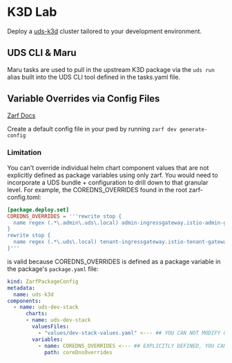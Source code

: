 # K3D Lab

Deploy a [uds-k3d](https://github.com/defenseunicorns/uds-k3d) cluster tailored to your development environment. 

## UDS CLI & Maru

Maru tasks are used to pull in the upstream K3D package via the `uds run` alias built into the UDS CLI tool defined in the tasks.yaml file. 

## Variable Overrides via Config Files

[Zarf Docs](https://docs.zarf.dev/ref/config-files/#config-file-examples)

Create a default config file in your pwd by running `zarf dev generate-config`

### Limitation

You can't override individual helm chart component values that are not explicitly defined as package variables using only zarf. You would need to incorporate a UDS bundle + configuration to drill down to that granular level. For example, the COREDNS_OVERRIDES found in the root zarf-config.toml: 

```toml
[package.deploy.set]
COREDNS_OVERRIDES = '''rewrite stop {
  name regex (.*\.admin\.uds\.local) admin-ingressgateway.istio-admin-gateway.svc.cluster.local answer auto
}
rewrite stop {
  name regex (.*\.uds\.local) tenant-ingressgateway.istio-tenant-gateway.svc.cluster.local answer auto
}'''
```

is valid because COREDNS_OVERRIDES is defined as a package variable in the package's `package.yaml` file:

```yaml
kind: ZarfPackageConfig
metadata:
  name: uds-k3d
components:
  - name: uds-dev-stack
      charts:
      - name: uds-dev-stack
        valuesFiles:
          - "values/dev-stack-values.yaml" <--- ## YOU CAN NOT MODIFY OTHER VALUES AT DEPLOY TIME USING JUST ZARF##
        variables:
          - name: COREDNS_OVERRIDES <--- ## EXPLICITLY DEFINED, YOU CAN MODIFY AT DEPLOY TIME ##
            path: coreDnsOverrides
```